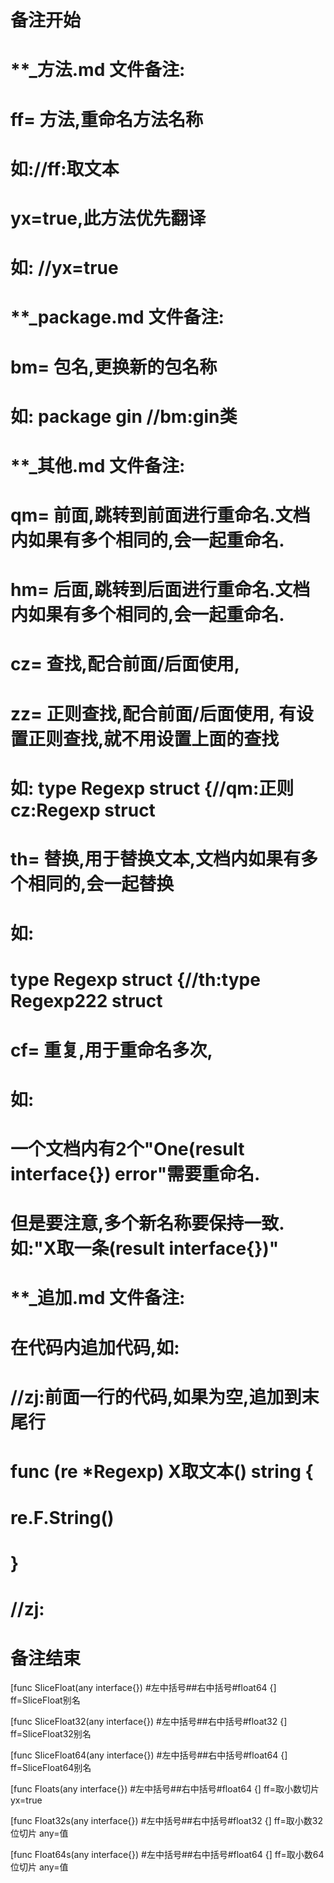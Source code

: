# 备注开始
# **_方法.md 文件备注:
# ff= 方法,重命名方法名称
# 如://ff:取文本
#
# yx=true,此方法优先翻译
# 如: //yx=true

# **_package.md 文件备注:
# bm= 包名,更换新的包名称 
# 如: package gin //bm:gin类

# **_其他.md 文件备注:
# qm= 前面,跳转到前面进行重命名.文档内如果有多个相同的,会一起重命名.
# hm= 后面,跳转到后面进行重命名.文档内如果有多个相同的,会一起重命名.
# cz= 查找,配合前面/后面使用,
# zz= 正则查找,配合前面/后面使用, 有设置正则查找,就不用设置上面的查找
# 如: type Regexp struct {//qm:正则 cz:Regexp struct
#
# th= 替换,用于替换文本,文档内如果有多个相同的,会一起替换
# 如:
# type Regexp struct {//th:type Regexp222 struct
#
# cf= 重复,用于重命名多次,
# 如: 
# 一个文档内有2个"One(result interface{}) error"需要重命名.
# 但是要注意,多个新名称要保持一致. 如:"X取一条(result interface{})"

# **_追加.md 文件备注:
# 在代码内追加代码,如:
# //zj:前面一行的代码,如果为空,追加到末尾行
# func (re *Regexp) X取文本() string { 
# re.F.String()
# }
# //zj:
# 备注结束

[func SliceFloat(any interface{}) #左中括号##右中括号#float64 {]
ff=SliceFloat别名

[func SliceFloat32(any interface{}) #左中括号##右中括号#float32 {]
ff=SliceFloat32别名

[func SliceFloat64(any interface{}) #左中括号##右中括号#float64 {]
ff=SliceFloat64别名

[func Floats(any interface{}) #左中括号##右中括号#float64 {]
ff=取小数切片
yx=true

[func Float32s(any interface{}) #左中括号##右中括号#float32 {]
ff=取小数32位切片
any=值

[func Float64s(any interface{}) #左中括号##右中括号#float64 {]
ff=取小数64位切片
any=值
